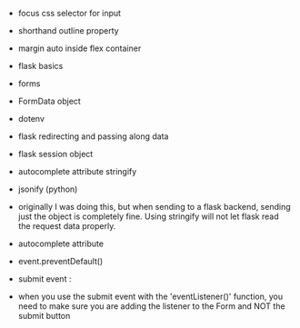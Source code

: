 - focus css selector for input
- shorthand outline property
- margin auto inside flex container
- flask basics
- forms
- FormData object
- dotenv
- flask redirecting and passing along data
- flask session object
- autocomplete attribute
  stringify
- jsonify (python)
- originally I was doing this, but when sending to a flask backend, sending just the object is completely fine. Using stringify will not let flask read the request data properly.

- autocomplete attribute
- event.preventDefault()
- submit event :
- when you use the submit event with the 'eventListener()' function, you need to make sure you are adding the listener to the Form and NOT the submit button
